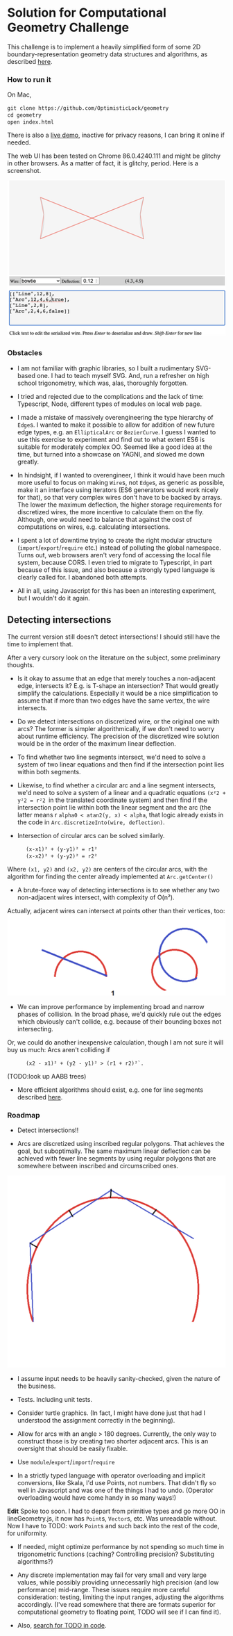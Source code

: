 

# Solution for Computational Geometry Challenge

This challenge is to implement a heavily simplified form of some 2D
boundary-representation geometry data structures and algorithms, as described [here](docs/GeometryTakeHome.md).

### How to run it

On Mac,
````
git clone https://github.com/OptimisticLock/geometry
cd geometry
open index.html
````

There is also a [live demo](https://optimisticlock.github.io/geometry/), inactive for privacy reasons, I can bring it online if needed. 

The web UI has been tested on Chrome 86.0.4240.111 and might be glitchy in other browsers. As a matter of fact, it is glitchy, period. Here is a screenshot.

![Snapshot](docs/snapshot.png)  


### Obstacles

* I am not familiar with graphic libraries, so I built a rudimentary SVG-based one. I had to teach myself SVG. And, run a refresher on high school trigonometry, which was, alas, thoroughly forgotten. 

* I tried and rejected due to the complications and the lack of time: Typescript, Node, different types of modules on local web page. 

* I made a mistake of massively overengineering the type hierarchy of `Edge`s. I wanted to make it possible to allow for addition of new future edge types, e.g. an `EllipticalArc` or `BezierCurve`. I guess I wanted to use this exercise to experiment and find out to what extent ES6 is suitable for moderately complex OO. Seemed like a good idea at the time, but turned into a showcase on YAGNI, and slowed me down greatly. 

* In hindsight, if I wanted to overengineer, I think it would have been much more useful to focus on making `Wire`s, not `Edge`s, as generic as possible, make it an interface using iterators (ES6 generators would work nicely for that), so that very complex wires don't have to be backed by arrays. The lower the maximum deflection, the higher storage requirements for discretized wires, the more incentive to calculate them on the fly. Although, one would need to balance that against the cost of computations on wires, e.g. calculating intersections. 

* I spent a lot of downtime trying to create the right modular structure  (`import`/`export`/`require` etc.) instead of polluting the global namespace. Turns out, web browsers aren't very fond of accessing the local file system, because CORS. I even tried to migrate to Typescript, in part because of this issue, and also because a strongly typed language is clearly called for. I abandoned both attempts.

* All in all, using Javascript for this has been an interesting experiment, but I wouldn't do it again.


## Detecting intersections

  The current version still doesn't detect intersections! I should still have the time to implement that.
  
  After a very cursory look on the literature on the subject, some preliminary thoughts. 
  
  * Is it okay to assume that an edge that merely touches a non-adjacent edge, intersects it? E.g. is T-shape an intersection? That would greatly simplify the calculations. Especially it would be a nice simplification to assume that if more than two edges have the same vertex, the wire intersects.

  * Do we detect intersections on discretized wire, or the original one with arcs? The former is simpler algorithmically, if we don't need to worry about runtime efficiency. The precision of the discretized wire solution would be in the order of the maximum linear deflection. 

  * To find whether two line segments intersect, we'd need to solve a system of two linear equations and then find if the intersection point lies within both segments.
  
  * Likewise, to find whether a circular arc and a line segment intersects, we'd need to solve a system of a linear and a quadratic equations `(x²2 + y²2 = r²2 `in the translated coordinate system) and then find if the intersection point lie within both the linear segment and the arc (the latter means r `alpha0 < atan2(y, x) < alpha`,  that logic already exists in the code in  `Arc.discretizeInto(wire, deflection)`. 
  
  * Intersection of circular arcs can be solved similarly. 
````
      (x-x1)² + (y-y1)² = r1²
      (x-x2)² + (y-y2)² = r2²
````  
  Where `(x1, y2)` and `(x2, y2)` are centers of the circular arcs, with the algorithm for finding the center already implemented at `Arc.getCenter()`
  
 
  * A brute-force way of detecting intersections is to see whether any two non-adjacent wires intersect, with complexity of O(n²). 
  
  Actually, adjacent wires can intersect at points other than their vertices, too:
  ![illustrtion](docs/IntersectingAdjacentArcs.png)
  
  * We can improve performance by implementing broad and narrow phases of collision. In the broad phase, we'd quickly rule out the edges which obviously can't collide, e.g. because of their bounding boxes not intersecting. 
  
  Or, we could do another inexpensive calculation, though I am not sure it will buy us much: Arcs aren't colliding if
````  
      (x2 - x1)² + (y2 - y1)² > (r1 + r2)²`.
```` 
  
  (TODO:look up AABB trees)
  
  
  * More efficient algorithms should exist, e.g. one for line segments described  [here](http://geomalgorithms.com/a09-_intersect-3.html#:~:text=Simple%20Polygons,-(A)%20Test%20if&text=The%20Shamos%2DHoey%20algorithm%20can,polygon%20is%20simple%20or%20not.&text=Nevertheless%2C%20there%20have%20often%20been,include%20a%20complete%20standalone%20algorithm).
  


### Roadmap

* Detect intersections!!

* Arcs are discretized using inscribed regular polygons. That achieves the goal, but suboptimally. The same maximum linear deflection can be achieved with fewer line segments by using regular polygons that are somewhere between inscribed and circumscribed ones. 

![illustrtion](docs/betterDiscretization.png)

* I assume input needs to be heavily sanity-checked, given the nature of the business.

* Tests. Including unit tests.

* Consider turtle graphics. (In fact, I  might have done just that had I understood the assignment correctly in the beginning).

* Allow for arcs with an angle > 180 degrees. Currently, the only way to construct those is by creating two shorter adjacent arcs. This is an oversight that should be easily fixable. 
 
* Use `module`/`export`/`import`/`require`

* In a strictly typed language with operator overloading and implicit conversions, like Skala, I'd use Points, not numbers. That didn't fly so well in Javascript and was one of the things I had to undo. (Operator overloading would have come handy in so many ways!)

**Edit** Spoke too soon. I had to depart from primitive types and go more OO in lineGeometry.js, it now has `Point`s, `Vector`s, etc. Was unreadable without. Now I have to TODO: work `Point`s and such back into the rest of the code, for uniformity. 

* If needed, might optimize performance by not spending so much time in trigonometric functions (caching? Controlling precision? Substituting algorithms?)

* Any discrete implementation may fail for very small and very large values, while possibly providing unnecessarily high precision (and low performance) mid-range. These issues require more careful consideration: testing, limiting the input ranges, adjusting the algorithms accordingly. (I've read somewhere that there are formats superior for computational geometry to floating point, TODO will see if I can find it).

* Also, [search for TODO in code](https://github.com/OptimisticLock/geometry/search?q=TODO).


  
    
